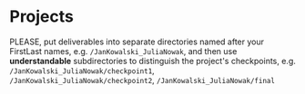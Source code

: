 # Projects


PLEASE, put deliverables into separate directories named after your FirstLast names, e.g. `/JanKowalski_JuliaNowak`, and then use **understandable** subdirectories to distinguish the project's checkpoints, e.g. `/JanKowalski_JuliaNowak/checkpoint1`, `/JanKowalski_JuliaNowak/checkpoint2`, `/JanKowalski_JuliaNowak/final` 